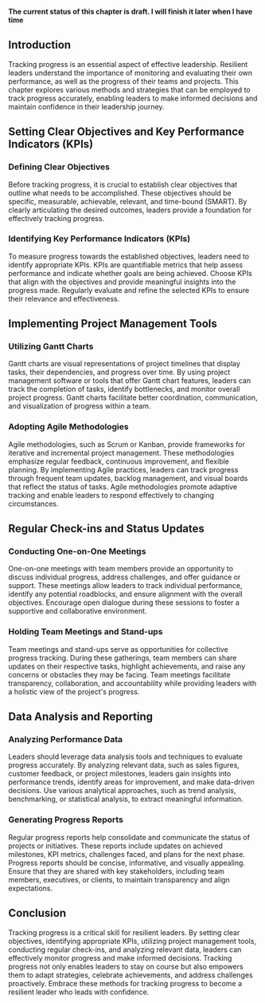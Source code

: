 **The current status of this chapter is draft. I will finish it later when I have time**

Introduction
------------

Tracking progress is an essential aspect of effective leadership. Resilient leaders understand the importance of monitoring and evaluating their own performance, as well as the progress of their teams and projects. This chapter explores various methods and strategies that can be employed to track progress accurately, enabling leaders to make informed decisions and maintain confidence in their leadership journey.

Setting Clear Objectives and Key Performance Indicators (KPIs)
--------------------------------------------------------------

### Defining Clear Objectives

Before tracking progress, it is crucial to establish clear objectives that outline what needs to be accomplished. These objectives should be specific, measurable, achievable, relevant, and time-bound (SMART). By clearly articulating the desired outcomes, leaders provide a foundation for effectively tracking progress.

### Identifying Key Performance Indicators (KPIs)

To measure progress towards the established objectives, leaders need to identify appropriate KPIs. KPIs are quantifiable metrics that help assess performance and indicate whether goals are being achieved. Choose KPIs that align with the objectives and provide meaningful insights into the progress made. Regularly evaluate and refine the selected KPIs to ensure their relevance and effectiveness.

Implementing Project Management Tools
-------------------------------------

### Utilizing Gantt Charts

Gantt charts are visual representations of project timelines that display tasks, their dependencies, and progress over time. By using project management software or tools that offer Gantt chart features, leaders can track the completion of tasks, identify bottlenecks, and monitor overall project progress. Gantt charts facilitate better coordination, communication, and visualization of progress within a team.

### Adopting Agile Methodologies

Agile methodologies, such as Scrum or Kanban, provide frameworks for iterative and incremental project management. These methodologies emphasize regular feedback, continuous improvement, and flexible planning. By implementing Agile practices, leaders can track progress through frequent team updates, backlog management, and visual boards that reflect the status of tasks. Agile methodologies promote adaptive tracking and enable leaders to respond effectively to changing circumstances.

Regular Check-ins and Status Updates
------------------------------------

### Conducting One-on-One Meetings

One-on-one meetings with team members provide an opportunity to discuss individual progress, address challenges, and offer guidance or support. These meetings allow leaders to track individual performance, identify any potential roadblocks, and ensure alignment with the overall objectives. Encourage open dialogue during these sessions to foster a supportive and collaborative environment.

### Holding Team Meetings and Stand-ups

Team meetings and stand-ups serve as opportunities for collective progress tracking. During these gatherings, team members can share updates on their respective tasks, highlight achievements, and raise any concerns or obstacles they may be facing. Team meetings facilitate transparency, collaboration, and accountability while providing leaders with a holistic view of the project's progress.

Data Analysis and Reporting
---------------------------

### Analyzing Performance Data

Leaders should leverage data analysis tools and techniques to evaluate progress accurately. By analyzing relevant data, such as sales figures, customer feedback, or project milestones, leaders gain insights into performance trends, identify areas for improvement, and make data-driven decisions. Use various analytical approaches, such as trend analysis, benchmarking, or statistical analysis, to extract meaningful information.

### Generating Progress Reports

Regular progress reports help consolidate and communicate the status of projects or initiatives. These reports include updates on achieved milestones, KPI metrics, challenges faced, and plans for the next phase. Progress reports should be concise, informative, and visually appealing. Ensure that they are shared with key stakeholders, including team members, executives, or clients, to maintain transparency and align expectations.

Conclusion
----------

Tracking progress is a critical skill for resilient leaders. By setting clear objectives, identifying appropriate KPIs, utilizing project management tools, conducting regular check-ins, and analyzing relevant data, leaders can effectively monitor progress and make informed decisions. Tracking progress not only enables leaders to stay on course but also empowers them to adapt strategies, celebrate achievements, and address challenges proactively. Embrace these methods for tracking progress to become a resilient leader who leads with confidence.
